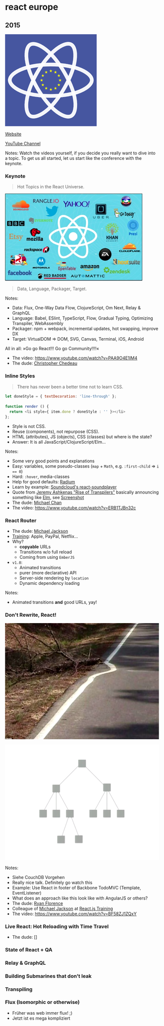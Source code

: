 # react europe

## 2015

![react europe logo](resources/reacteurope.png)

<!--
```javascript
  React.render(
    <h1>Hello, tolingo!</h1>,
    document.getElementById('tolingo-dev')
  );
```
-->

[Website](https://www.react-europe.org/2015.html)

[YouTube Channel](http://www.youtube.com/channel/UCorlLn2oZfgOJ-FUcF2eZ1A)

Notes:
Watch the videos yourself, if you decide you really want to dive into a topic. To get us all started, let us start like the conference with the keynote.



### Keynote

> Hot Topics in the React Universe.

![companies using react](resources/react-universe.png)

> Data, Language, Packager, Target.

Notes:
- Data: Flux, One-Way Data Flow, ClojureScript, Om Next, Relay & GraphQL
- Language: Babel, ESlint, TypeScript, Flow, Gradual Typing, Optimizing Transpiler, WebAssembly
- Packager: npm + webpack, incremental updates, hot swapping, improve DX
- Target: VirtualDOM => DOM, SVG, Canvas, Terminal, iOS, Android

All in all: »Go go React!!! Go go Community!!!!«

- The video: https://www.youtube.com/watch?v=PAA9O4E1IM4
- The dude: [Christopher Chedeau](http://blog.vjeux.com/)



### Inline Styles

> There has never been a better time not to learn CSS.

```javascript
let doneStyle = { textDecoration: 'line-through' };

function render () {
  return <li style={ item.done ? doneStyle : '' }></li>
};
```

- Style is not CSS.
- Reuse (components), not repurpose (CSS).
- HTML (attributes), JS (objects), CSS (classes) but where is the state?
- Answer: It is all JavaScript/ClojureScript/Elm...

Notes:
- Some very good points and explanations
- Easy: variables, some pseudo-classes (`map` + `Math`, e.g. `:first-child` => `i == 0`)
- Hard: `:hover`, media-classes
- Help for good defaults: [Radium](https://github.com/FormidableLabs/radium)
- Learn by example: [Soundcloud's react-soundplayer](https://github.com/soundblogs/react-soundplayer)
- Quote from [Jeremy Ashkenas "Rise of Transpilers"](https://www.youtube.com/watch?v=DspYurD75Ns) basically announcing something like [Elm](http://elm-lang.org/), see [Screenshot](resources/jeremy-ashkenas-quote.png)
- The dude: [Michael Chan](https://twitter.com/chantastic)
- The video: https://www.youtube.com/watch?v=ERB1TJBn32c



### React Router

- The dude: [Michael Jackson](https://twitter.com/mjackson)
- [Training](https://reactjs-training.com/): Apple, PayPal, Netflix...
- Why?
  - **copyable** URLs
  - Transitions w/o full reload
  - Coming from using `EmberJS`
- `v1.0`:
  - Animated transitions
  - purer (more declarative) API
  - Server-side rendering by `location`
  - Dynamic dependency loading

Notes:
- Animated transitions **and** good URLs, yay!



### Don't Rewrite, React!

![legacy code/branch](resources/branch.png)



![start bottom up not top down](resources/tree.png)

Notes:
- Siehe CouchDB Vorgehen
- Really nice talk. Definitely go watch this
- Example: Use React in footer of Backbone TodoMVC (Template, EventListener)
- What does an approach like this look like with AngularJS or others?
- The dude: [Ryan Florence](https://twitter.com/ryanflorence)
- Colleague of [Michael Jackson](https://twitter.com/mjackson) at [React.js Training](https://reactjs-training.com/)
- The video: https://www.youtube.com/watch?v=BF58ZJ1ZQxY



### Live React: Hot Reloading with Time Travel

- The dude: []


### State of React + QA



### Relay & GraphQL



### Building Submarines that don't leak



### Transpiling



### Flux (Isomorphic or otherwise)

- Früher was web immer flux! ;)
- Jetzt ist es mega kompliziert
